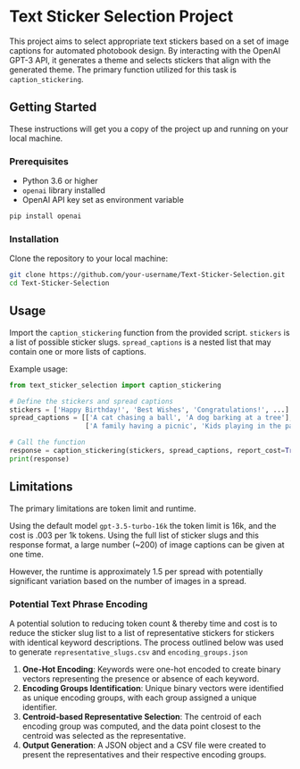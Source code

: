 
# Text Sticker Selection Project

This project aims to select appropriate text stickers based on a set of image captions for automated photobook design. By interacting with the OpenAI GPT-3 API, it generates a theme and selects stickers that align with the generated theme. The primary function utilized for this task is `caption_stickering`.

## Getting Started

These instructions will get you a copy of the project up and running on your local machine.

### Prerequisites

- Python 3.6 or higher
- `openai` library installed
- OpenAI API key set as environment variable

```bash
pip install openai
```

### Installation

Clone the repository to your local machine:

```bash
git clone https://github.com/your-username/Text-Sticker-Selection.git
cd Text-Sticker-Selection
```

## Usage

Import the `caption_stickering` function from the provided script.
`stickers` is a list of possible sticker slugs.
`spread_captions` is a nested list that may contain one or more lists of captions.

Example usage:

```python
from text_sticker_selection import caption_stickering

# Define the stickers and spread captions
stickers = ['Happy Birthday!', 'Best Wishes', 'Congratulations!', ...]
spread_captions = [['A cat chasing a ball', 'A dog barking at a tree'], 
                   ['A family having a picnic', 'Kids playing in the park']]

# Call the function
response = caption_stickering(stickers, spread_captions, report_cost=True)
print(response)
```

## Limitations

The primary limitations are token limit and runtime. 

Using the default model `gpt-3.5-turbo-16k` the token limit is 16k, and the cost is .003 per 1k tokens. Using the full list of sticker slugs and this response format, a large number (~200) of image captions can be given at one time.

However, the runtime is approximately 1.5 per spread with potentially significant variation based on the number of images in a spread.


### Potential Text Phrase Encoding
A potential solution to reducing token count & thereby time and cost is to reduce the sticker slug list to a list of representative stickers for stickers with identical keyword descriptions. The process outlined below was used to generate `representative_slugs.csv` and `encoding_groups.json`

1. **One-Hot Encoding**: Keywords were one-hot encoded to create binary vectors representing the presence or absence of each keyword.
2. **Encoding Groups Identification**: Unique binary vectors were identified as unique encoding groups, with each group assigned a unique identifier.
3. **Centroid-based Representative Selection**: The centroid of each encoding group was computed, and the data point closest to the centroid was selected as the representative.
4. **Output Generation**: A JSON object and a CSV file were created to present the representatives and their respective encoding groups.